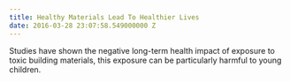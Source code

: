 ```yaml
---
title: Healthy Materials Lead To Healthier Lives
date: 2016-03-28 23:07:58.549000000 Z
---
```


Studies have shown the negative long-term health impact of exposure to toxic building materials, this exposure can be particularly harmful to young children.
